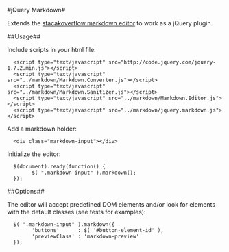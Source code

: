 #jQuery Markdown#

Extends the [stacakoverflow markdown editor][1] to work as a jQuery plugin.

##Usage##

Include scripts in your html file:

      <script type="text/javascript" src="http://code.jquery.com/jquery-1.7.2.min.js"></script>
      <script type="text/javascript" src="../markdown/Markdown.Converter.js"></script>
      <script type="text/javascript" src="../markdown/Markdown.Sanitizer.js"></script>
      <script type="text/javascript" src="../markdown/Markdown.Editor.js"></script>
      <script type="text/javascript" src="../markdown/jquery.markdown.js"></script>

Add a markdown holder:

      <div class="markdown-input"></div>

Initialize the editor:

      $(document).ready(function() {
            $( ".markdown-input" ).markdown();
      });

##Options##

The editor will accept predefined DOM elements and/or look for
elements with the default classes (see tests for examples):

      $( ".markdown-input" ).markdown({
            'buttons'      : $( '#button-element-id' ),
            'previewClass' : 'markdown-preview'
      });




  [1]: http://code.google.com/p/pagedown/